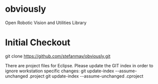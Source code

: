 obviously
=========

Open Robotic Vision and Utilities Library

Initial Checkout
================
git clone https://github.com/stefanmay/obviously.git

There are project files for Eclipse. Please update the GIT index in order to ignore workstation specific changes:
git update-index --assume-unchanged .project
git update-index --assume-unchanged .cproject